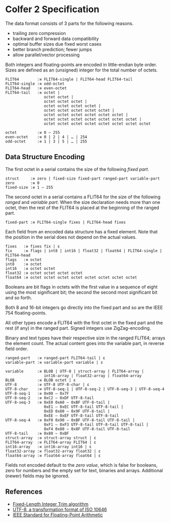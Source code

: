 # Colfer 2 Specification

The data format consists of 3 parts for the following reasons.

* trailing zero compression
* backward and forward data compatibility
* optimal buffer sizes due fixed worst cases
* better branch prediction; fewer jumps
* allow parallel/vector processing

Both integers and floating-points are encoded in little-endian byte order.
Sizes are defined as an (unsigned) integer for the total number of octets.

```bnf
FLIT64        :≡ FLIT64-single | FLIT64-head FLIT64-tail
FLIT64-single :≡ odd-octet
FLIT64-head   :≡ even-octet
FLIT64-tail   :≡ octet |
                 octet octet |
                 octet octet octet |
                 octet octet octet octet |
                 octet octet octet octet octet |
                 octet octet octet octet octet octet |
                 octet octet octet octet octet octet octet |
                 octet octet octet octet octet octet octet octet

octet         :≡ 0 – 255
even-octet    :≡ 0 | 2 | 4 | … | 254
odd-octet     :≡ 1 | 3 | 5 | … | 255
```


## Data Structure Encoding

The first octet in a serial contains the size of the following *fixed part*.

```bnf
struct     :≡ zero | fixed-size fixed-part ranged-part variable-part
zero       :≡ 0
fixed-size :≡ 1 – 255
```

The second octet in a serial contains a FLIT64 for the size of the following
*ranged* and *variable part*. When the size declaration needs more than one
octet, then the rest of the FLIT64 is placed at the beginning of the ranged
part.

```bnf
fixed-part :≡ FLIT64-single fixes | FLIT64-head fixes
```

Each field from an encoded data structure has a fixed element. Note that the
position in the serial does not depend on the actual values.

```bnf
fixes   :≡ fixes fix | ε
fix     :≡ flags | int8 | int16 | float32 | float64 | FLIT64-single | FLIT64-head
flags   :≡ octet
int8    :≡ octet
int16   :≡ octet octet
float32 :≡ octet octet octet octet
float64 :≡ octet octet octet octet octet octet octet octet
```

Booleans are bit flags in octets with the first value in a sequence of eight
using the most significant bit; the second the second most significant bit and
so forth.

Both 8 and 16-bit integers go directly into the fixed part and so are the IEEE
754 floating-points.

All other types encode a FLIT64 with the first octet in the fixed part and the
rest (if any) in the ranged part. Signed integers use ZigZag-encoding.

Binary and text types have their respective size in the ranged FLIT64; arrays
the element count. The actual content goes into the variable part, in reverse
field order.

```bnf
ranged-part   :≡ ranged-part FLIT64-tail | ε
variable-part :≡ variable-part variable | ε

variable      :≡ BLOB | UTF-8 | struct-array | FLIT64-array |
                 int16-array | float32-array | float64-array
BLOB          :≡ BLOB octet | ε
UTF-8         :≡ UTF-8 UTF-8-char | ε
UTF-8-char    :≡ UTF-8-seq-1 | UTF-8-seq-2 | UTF-8-seq-3 | UTF-8-seq-4
UTF-8-seq-1   :≡ 0x00 – 0x7F
UTF-8-seq-2   :≡ 0xC2 – 0xDF UTF-8-tail
UTF-8-seq-3   :≡ 0xE0 0xA0 – 0xBF UTF-8-tail |
                 0xE1 – 0xEC UTF-8-tail UTF-8-tail |
                 0xED 0x80 – 0x9F UTF-8-tail |
                 0xEE – 0xEF UTF-8-tail UTF-8-tail
UTF-8-seq-4   :≡ 0xF0 0x90 – 0xBF UTF-8-tail UTF-8-tail |
                 0xF1 – 0xF3 UTF-8-tail UTF-8-tail UTF-8-tail |
                 0xF4 0x80 – 0x8F UTF-8-tail UTF-8-tail
UTF-8-tail    :≡ 0x80 – 0xBF
struct-array  :≡ struct-array struct | ε
FLIT64-array  :≡ FLIT64-array FLIT64 | ε
int16-array   :≡ int16-array int16 | ε
float32-array :≡ float32-array float32 | ε
float64-array :≡ float64-array float64 | ε
```

Fields not encoded default to the *zero value*, which is false for booleans,
zero for numbers and the empty set for text, binaries and arrays. Additional
(newer) fields may be ignored.


## References

* [Fixed-Length Integer Trim algorithm](https://github.com/pascaldekloe/flit)
* [UTF-8, a transformation format of ISO 10646](https://tools.ietf.org/rfc/rfc3629.txt)
* [IEEE Standard for Floating-Point Arithmetic](https://ieeexplore.ieee.org/document/4610935/)
